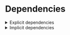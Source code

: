 # Dependencies

<details>
<summary>Explicit dependencies</summary>

|Dependency|Before|After|Change|Explicit|Package|Environments|
|-|-|-|-|-|-|-|
|typos|1.21.0|1.22.7|Minor Upgrade|true|conda|lint on *all platforms*|
|ordered_enum|0.0.8|0.0.9|Patch Upgrade|true|conda|{build, default, py312} on *all platforms*|
|pydantic|2.7.1|2.7.4|Patch Upgrade|true|conda|{build, default, py312} on *all platforms*|
|pytest|8.2.1|8.2.2|Patch Upgrade|true|conda|{default, py312} on *all platforms*|
|ruff|0.4.4|0.4.9|Patch Upgrade|true|conda|lint on *all platforms*|
|py-rattler|py312h1a1520d_0|py312had01cb0_0|Only build string|true|conda|{default, py312} on osx-arm64|

</details>

<details>
<summary>Implicit dependencies</summary>

|Dependency|Before|After|Change|Explicit|Package|Environments|
|-|-|-|-|-|-|-|
|ca-certificates|2024.2.2|2024.6.2|Minor Upgrade|false|conda|*all*|
|certifi|2024.2.2|2024.6.2|Minor Upgrade|false|conda|build on *all platforms*|
|filelock|3.14.0|3.15.1|Minor Upgrade|false|conda|lint on *all platforms*|
|libsqlite|3.45.3|3.46.0|Minor Upgrade|false|conda|*all*|
|libzlib|1.2.13|1.3.1|Minor Upgrade|false|conda|*all*|
|more-itertools|10.2.0|10.3.0|Minor Upgrade|false|conda|build on *all platforms*|
|nodeenv|1.8.0|1.9.1|Minor Upgrade|false|conda|lint on *all platforms*|
|packaging|24.0|24.1|Minor Upgrade|false|conda|{build, default, py312} on *all platforms*|
|pkginfo|1.10.0|1.11.1|Minor Upgrade|false|conda|build on *all platforms*|
|typing-extensions|4.11.0|4.12.2|Minor Upgrade|false|conda|{build, default, py312} on *all platforms*|
|typing_extensions|4.11.0|4.12.2|Minor Upgrade|false|conda|{build, default, py312} on *all platforms*|
|vc14_runtime|14.38.33135|14.40.33810|Minor Upgrade|false|conda|*all envs* on win-64|
|vs2015_runtime|14.38.33135|14.40.33810|Minor Upgrade|false|conda|*all envs* on win-64|
|zipp|3.17.0|3.19.2|Minor Upgrade|false|conda|{build, default, py312} on *all platforms*|
|cryptography|42.0.7|42.0.8|Patch Upgrade|false|conda|build on linux-64|
|openssl|3.3.0|3.3.1|Patch Upgrade|false|conda|*all*|
|pydantic-core|2.18.2|2.18.4|Patch Upgrade|false|conda|{build, default, py312} on *all platforms*|
|requests|2.32.2|2.32.3|Patch Upgrade|false|conda|build on *all platforms*|
|ld_impl_linux-64|hf3520f5_1|hf3520f5_4|Only build string|false|conda|*all envs* on linux-64|
|libgcc-ng|h77fa898_7|h77fa898_9|Only build string|false|conda|*all envs* on linux-64|
|libgomp|h77fa898_7|h77fa898_9|Only build string|false|conda|*all envs* on linux-64|
|libstdcxx-ng|hc0a3c3a_7|hc0a3c3a_9|Only build string|false|conda|{build, lint} on linux-64|
|vc|ha32ba9b_20|h8a93ad2_20|Only build string|false|conda|*all envs* on win-64|

</details>

[^1]: **Bold** means explicit dependency.
[^2]: Dependency got downgraded.
